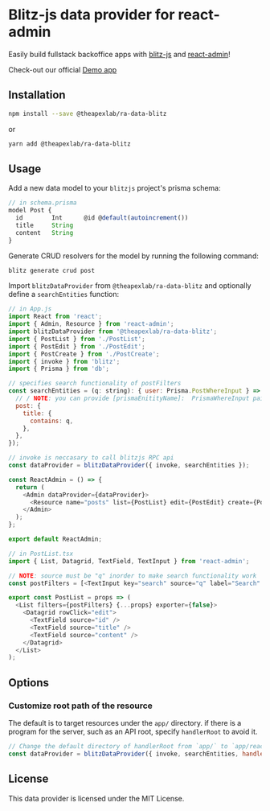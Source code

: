 # Blitz-js data provider for react-admin

Easily build fullstack backoffice apps with [blitz-js](https://github.com/blitz-js/blitz) and [react-admin](https://github.com/marmelab/react-admin)!

Check-out our official [Demo app](https://github.com/theapexlab/react-admin-blitz-demo)

## Installation

```sh
npm install --save @theapexlab/ra-data-blitz
```

or

```sh
yarn add @theapexlab/ra-data-blitz
```

## Usage

Add a new data model to your `blitzjs` project's prisma schema:

```js
// in schema.prisma
model Post {
  id        Int      @id @default(autoincrement())
  title     String
  content   String
}
```

Generate CRUD resolvers for the model by running the following command:

```sh
blitz generate crud post
```

Import `blitzDataProvider` from `@theapexlab/ra-data-blitz` and optionally define a `searchEntities` function:

```js
// in App.js
import React from 'react';
import { Admin, Resource } from 'react-admin';
import blitzDataProvider from '@theapexlab/ra-data-blitz';
import { PostList } from './PostList';
import { PostEdit } from './PostEdit';
import { PostCreate } from './PostCreate';
import { invoke } from 'blitz';
import { Prisma } from 'db';

// specifies search functionality of postFilters
const searchEntities = (q: string): { user: Prisma.PostWhereInput } => ({
  // / NOTE: you can provide [prismaEnitityName]:  PrismaWhereInput pairs here
  post: {
    title: {
      contains: q,
    },
  },
});

// invoke is neccasary to call blitzjs RPC api
const dataProvider = blitzDataProvider({ invoke, searchEntities });

const ReactAdmin = () => {
  return (
    <Admin dataProvider={dataProvider}>
      <Resource name="posts" list={PostList} edit={PostEdit} create={PostCreate} />
    </Admin>
  );
};

export default ReactAdmin;
```

```js
// in PostList.tsx
import { List, Datagrid, TextField, TextInput } from 'react-admin';

// NOTE: source must be "q" inorder to make search functionality work
const postFilters = [<TextInput key="search" source="q" label="Search" alwaysOn />];

export const PostList = props => (
  <List filters={postFilters} {...props} exporter={false}>
    <Datagrid rowClick="edit">
      <TextField source="id" />
      <TextField source="title" />
      <TextField source="content" />
    </Datagrid>
  </List>
);
```

## Options

### Customize root path of the resource

The default is to target resources under the `app/` directory. if there is a program for the server, such as an API root, specify `handlerRoot` to avoid it.

```js
// Change the default directory of handlerRoot from `app/` to `app/reactAdmin/`
const dataProvider = blitzDataProvider({ invoke, searchEntities, handlerRoot: 'reactAdmin' });
```

## License

This data provider is licensed under the MIT License.
